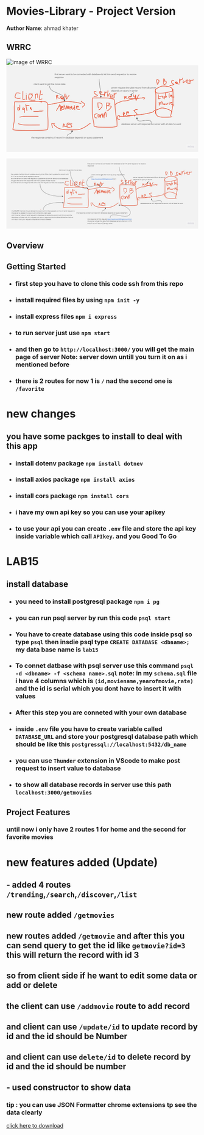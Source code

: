 # Movies-Library - Project Version

**Author Name**: ahmad khater

## WRRC

![image of WRRC](./assets/WRRC.jpg)
![database WRRC](./assets/WRRCDB.jpg)

![database WRRC](./assets/wrrcDB2.jpg)

## Overview

## Getting Started

* ### first step you have to clone this code ssh from this repo

* ### install required files by using `npm init -y`

* ### install express files `npm i express`

* ### to run server just use `npm start`

* ### and then go to  `http://localhost:3000/` you will get the main page of server Note: server down untill you turn it on as i mentioned before

* ### there is 2 routes for now 1 is `/` nad the second one is `/favorite`

# new changes 

## you have some packges to install to deal with this app 

* ### install dotenv package `npm install dotnev` 

* ### install axios package `npm install axios`


* ### install cors package `npm install cors`

* ### i have my own api key so you can use your apikey

* ### to use your api you can create `.env` file and store the api key inside variable which call `APIkey`. and you Good To Go

# LAB15

## install database

* ### you need to install postgresql package `npm i pg`

* ### you can run psql server by run this code `psql start`

* ### You have to create database using this code inside psql so type `psql` then insdie psql type `CREATE DATABASE <dbname>;` my data base name is `lab15`

* ### To connet datbase with psql server use this command `psql -d <dbname> -f <schema name>.sql` **note:** in my `schema.sql` file  i have 4 columns which is `(id,moviename,yearofmovie,rate)` and the id is serial which you dont have to insert it with values

* ### After this step you are conneted with your own database

* ### inside `.env` file you have to create variable called `DATABASE_URL` and store your postgresql database path which should be like this `postgressql://localhost:5432/db_name`

* ### you can use `Thunder` extension in VScode to make post request to insert value to database

* ### to show all database records in server use this path `localhost:3000/getmovies`

## Project Features
<!-- What are the features included in you app -->
### until now i only have 2 routes 1 for home and the second for favorite movies

# new features added (Update)

## - added 4 routes `/trending`,`/search`,`/discover`,`/list`

## new route added `/getmovies`

## new routes added `/getmovie` and after this you can send query to get the id like `getmovie?id=3` this will return the record with id 3

## so from client side if he want to edit some data or add or delete

## the client can use `/addmovie` route to add record

## and client can use `/update/id` to update record by id and the id should be Number

## and client can use `delete/id` to delete record by id and the id should be number

## - used constructor to show data

### **tip** : you can use JSON Formatter chrome extensions tp see the data clearly

[click here to download](https://chrome.google.com/webstore/detail/json-formatter/bcjindcccaagfpapjjmafapmmgkkhgoa?hl=en)